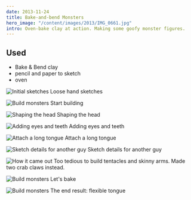```yaml
---
date: 2013-11-24
title: Bake-and-bend Monsters
hero_image: "/content/images/2013/IMG_0661.jpg"
intro: Oven-bake clay at action. Making some goofy monster figures.
---
```


## Used

- Bake & Bend clay
- pencil and paper to sketch
- oven

![Initial sketches](/content/images/2013/IMG_0652.jpg)
Loose hand sketches

![Build monsters](/content/images/2013/IMG_0657.jpg)
Start building

![Shaping the head](/content/images/2013/IMG_0660.jpg)
Shaping the head

![Adding eyes and teeth](/content/images/2013/IMG_0661.jpg)
Adding eyes and teeth

![Attach a long tongue](/content/images/2013/IMG_0662.jpg)
Attach a long tongue

![Sketch details for another guy](/content/images/2013/IMG_0666.jpg)
Sketch details for another guy

![How it came out](/content/images/2013/IMG_0667.jpg)
Too tedious to build tentacles and skinny arms. Made two crab claws instead.

![Build monsters](/content/images/2013/IMG_0665.jpg)
Let's bake

![Build monsters](/content/images/2013/thanksgiving_bumhan_r1-33.jpg)
The end result: flexible tongue
